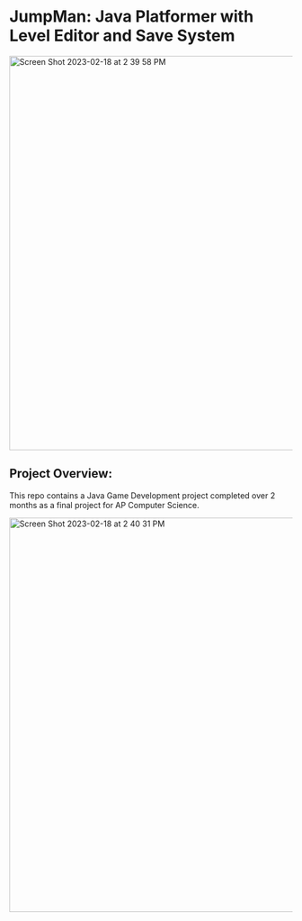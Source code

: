 # JumpMan: Java Platformer with Level Editor and Save System

<img width="700" alt="Screen Shot 2023-02-18 at 2 39 58 PM" src="https://user-images.githubusercontent.com/57520931/219902571-be0be4e4-d3f0-48f3-9b2e-2e65679a081c.png">

## Project Overview:
This repo contains a Java Game Development project completed over 2 months as a final project for AP Computer Science.


<img width="700" alt="Screen Shot 2023-02-18 at 2 40 31 PM" src="https://user-images.githubusercontent.com/57520931/219902568-7125ed51-3638-4a90-9c3c-93d7518075cc.png">
